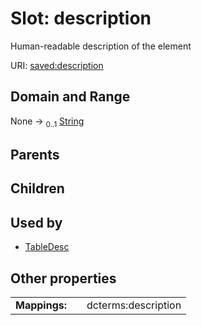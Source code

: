
# Slot: description

Human-readable description of the element

URI: [saved:description](https://marine.gov.scot/metadata/saved/schema/description)


## Domain and Range

None &#8594;  <sub>0..1</sub> [String](types/String.md)

## Parents


## Children


## Used by

 * [TableDesc](TableDesc.md)

## Other properties

|  |  |  |
| --- | --- | --- |
| **Mappings:** | | dcterms:description |